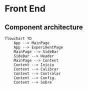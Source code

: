 # Front End

## Component architecture

```mermaid
flowchart TD
    App --> MainPage
    App --> ExperimentPage
    MainPage --> SideBar
    SideBar --> Header
    MainPage --> Content
    Content --> Início
    Content --> Calibrar
    Content --> Controlar
    Content --> Config.
    Content --> Sobre

```

